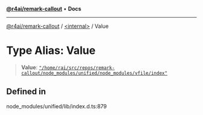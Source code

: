 [**@r4ai/remark-callout**](../../README.md) • **Docs**

***

[@r4ai/remark-callout](../../globals.md) / [\<internal\>](../README.md) / Value

# Type Alias: Value

> **Value**: [`"/home/rai/src/repos/remark-callout/node_modules/unified/node_modules/vfile/index"`](../namespaces/home_rai_src_repos_remark-callout_node_modules_unified_node_modules_vfile_index/README.md)

## Defined in

node\_modules/unified/lib/index.d.ts:879
